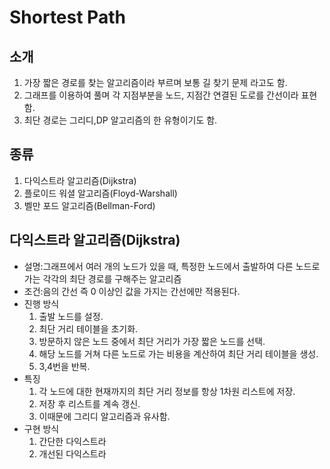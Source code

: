 # Shortest Path

## 소개
1. 가장 짧은 경로를 찾는 알고리즘이라 부르며 보통 길 찾기 문제 라고도 함.
2. 그래프를 이용하여 풀며 각 지점부분을 노드, 지점간 연결된 도로를 간선이라 표현함.
3. 최단 경로는 그리디,DP 알고리즘의 한 유형이기도 함.

## 종류
1. 다익스트라 알고리즘(Dijkstra)
2. 플로이드 워셜 알고리즘(Floyd-Warshall)
3. 벨만 포드 알고리즘(Bellman-Ford)

## 다익스트라 알고리즘(Dijkstra)
- 설명:그래프에서 여러 개의 노드가 있을 때, 특정한 노드에서 출발하여 다른 노드로 가는 각각의 최단 경로를 구해주는 알고리즘
- 조건:음의 간선 즉 0 이상인 값을 가지는 간선에만 적용된다.
- 진행 방식
    1. 출발 노드를 설정.
    2. 최단 거리 테이블을 초기화.
    3. 방문하지 않은 노드 중에서 최단 거리가 가장 짧은 노드를 선택.
    4. 해당 노드를 거쳐 다른 노드로 가는 비용을 계산하여 최단 거리 테이블을 생성.
    5. 3,4번을 반복.
- 특징
    1. 각 노드에 대한 현재까지의 최단 거리 정보를 항상 1차원 리스트에 저장.
    2. 저장 후 리스트를 계속 갱신.
    3. 이때문에 그리디 알고리즘과 유사함.
- 구현 방식
    1. 간단한 다익스트라
    2. 개선된 다익스트라